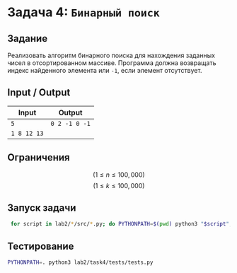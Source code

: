  # Задача 4: `Бинарный поиск`
 
 ## Задание
 
 Реализовать алгоритм бинарного поиска для нахождения заданных чисел в отсортированном массиве. Программа должна возвращать индекс найденного элемента или `-1`, если элемент отсутствует.
 
 ## Input / Output
 
 | Input           | Output                                   |
 | --------------- | ---------------------------------------- |
 | `5`             | `0 2 -1 0 -1`                           |
 | `1 8 12 13`     |                                          |
 
 ## Ограничения
 
$$
( 1 \leq n \leq 100,000 )
$$
$$
( 1 \leq k \leq 100,000 )
$$
 ## Запуск задачи
 
 ```bash
  for script in lab2/*/src/*.py; do PYTHONPATH=$(pwd) python3 "$script"; done
 ```
 
 ## Тестирование
 
 ```bash
 PYTHONPATH=. python3 lab2/task4/tests/tests.py
 ```
 